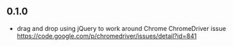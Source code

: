 ## 0.1.0
- drag and drop using jQuery to work around Chrome
ChromeDriver issue https://code.google.com/p/chromedriver/issues/detail?id=841
